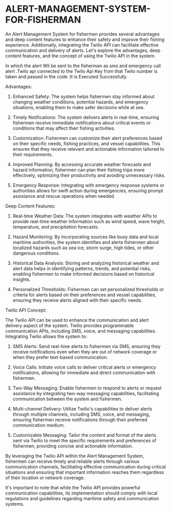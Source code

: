# ALERT-MANAGEMENT-SYSTEM-FOR-FISHERMAN


An Alert Management System for fishermen provides several advantages and deep content features to enhance their safety and improve their fishing experience. Additionally, integrating the Twilio API can facilitate effective communication and delivery of alerts. Let's explore the advantages, deep content features, and the concept of using the Twilio API in the system.

In which the alert Wil be sent to the fisherman as sms and emergency call alert .Twilo api connected to the Twilo Api Key from that Twilo number is taken and passed in the code .It is Executed Successfully.

Advantages:

1. Enhanced Safety: The system helps fishermen stay informed about changing weather conditions, potential hazards, and emergency situations, enabling them to make safer decisions while at sea.

2. Timely Notifications: The system delivers alerts in real-time, ensuring fishermen receive immediate notifications about critical events or conditions that may affect their fishing activities.

3. Customization: Fishermen can customize their alert preferences based on their specific needs, fishing practices, and vessel capabilities. This ensures that they receive relevant and actionable information tailored to their requirements.

4. Improved Planning: By accessing accurate weather forecasts and hazard information, fishermen can plan their fishing trips more effectively, optimizing their productivity and avoiding unnecessary risks.

5. Emergency Response: Integrating with emergency response systems or authorities allows for swift action during emergencies, ensuring prompt assistance and rescue operations when needed.

Deep Content Features:

1. Real-time Weather Data: The system integrates with weather APIs to provide real-time weather information such as wind speed, wave height, temperature, and precipitation forecasts.

2. Hazard Monitoring: By incorporating sources like buoy data and local maritime authorities, the system identifies and alerts fishermen about localized hazards such as sea ice, storm surge, high tides, or other dangerous conditions.

3. Historical Data Analysis: Storing and analyzing historical weather and alert data helps in identifying patterns, trends, and potential risks, enabling fishermen to make informed decisions based on historical insights.

4. Personalized Thresholds: Fishermen can set personalized thresholds or criteria for alerts based on their preferences and vessel capabilities, ensuring they receive alerts aligned with their specific needs.

Twilio API Concept:

The Twilio API can be used to enhance the communication and alert delivery aspect of the system. Twilio provides programmable communication APIs, including SMS, voice, and messaging capabilities. Integrating Twilio allows the system to:

1. SMS Alerts: Send real-time alerts to fishermen via SMS, ensuring they receive notifications even when they are out of network coverage or when they prefer text-based communication.

2. Voice Calls: Initiate voice calls to deliver critical alerts or emergency notifications, allowing for immediate and direct communication with fishermen.

3. Two-Way Messaging: Enable fishermen to respond to alerts or request assistance by integrating two-way messaging capabilities, facilitating communication between the system and fishermen.

4. Multi-channel Delivery: Utilize Twilio's capabilities to deliver alerts through multiple channels, including SMS, voice, and messaging, ensuring fishermen receive notifications through their preferred communication medium.

5. Customizable Messaging: Tailor the content and format of the alerts sent via Twilio to meet the specific requirements and preferences of fishermen, providing concise and actionable information.

By leveraging the Twilio API within the Alert Management System, fishermen can receive timely and reliable alerts through various communication channels, facilitating effective communication during critical situations and ensuring that important information reaches them regardless of their location or network coverage.

It's important to note that while the Twilio API provides powerful communication capabilities, its implementation should comply with local regulations and guidelines regarding maritime safety and communication systems.
